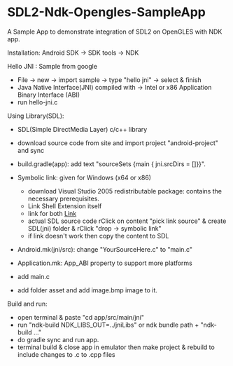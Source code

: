 # SDL2-Ndk-Opengles-SampleApp

A Sample App to demonstrate integration of SDL2 on OpenGLES with NDK app.

Installation: Android SDK -> SDK tools -> NDK

Hello JNI : Sample from google

* File -> new -> import sample -> type "hello jni" -> select & finish
* Java Native Interface(JNI) compiled with -> Intel or x86 Application Binary Interface (ABI)
* run hello-jni.c

Using Library(SDL):

* SDL(Simple DirectMedia Layer) c/c++ library
* download source code from site and import project "android-project" and sync
* build.gradle(app): add text "sourceSets {main { jni.srcDirs = []}}".
* Symbolic link: given for Windows (x64 or x86)
    * download Visual Studio 2005 redistributable package: contains the necessary prerequisites.
    * Link Shell Extension itself
    * link for both [Link](http://schinagl.priv.at/nt/hardlinkshellext/hardlinkshellext.html#download)
    * actual SDL source code rClick on content "pick link source" & create SDL(jni) folder & rClick "drop -> symbolic link"
    * if link doesn't work then copy the content to SDL

* Android.mk(jni/src): change "YourSourceHere.c" to "main.c"
* Application.mk: App_ABI property to support more platforms
* add main.c
* add folder asset and add image.bmp image to it.

Build and run:
* open terminal & paste "cd app/src/main/jni"
* run "ndk-build NDK_LIBS_OUT=../jniLibs" or ndk bundle path + "ndk-build ..."
* do gradle sync and run app.
* terminal build & close app in emulator then make project & rebuild to include changes to .c to .cpp files

